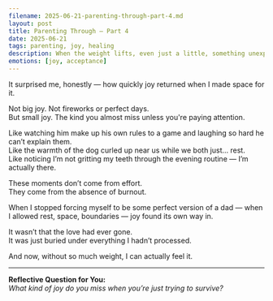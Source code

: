 ```yaml
---
filename: 2025-06-21-parenting-through-part-4.md
layout: post
title: Parenting Through – Part 4
date: 2025-06-21
tags: parenting, joy, healing
description: When the weight lifts, even just a little, something unexpected starts to grow in the space it left behind — joy.
emotions: [joy, acceptance]
---
```


It surprised me, honestly — how quickly joy returned when I made space for it.

Not big joy. Not fireworks or perfect days.  
But small joy. The kind you almost miss unless you're paying attention.

Like watching him make up his own rules to a game and laughing so hard he can’t explain them.  
Like the warmth of the dog curled up near us while we both just… rest.  
Like noticing I’m not gritting my teeth through the evening routine — I’m actually there.

These moments don’t come from effort.  
They come from the absence of burnout.

When I stopped forcing myself to be some perfect version of a dad — when I allowed rest, space, boundaries — joy found its own way in.

It wasn’t that the love had ever gone.  
It was just buried under everything I hadn’t processed.

And now, without so much weight, I can actually feel it.

---

**Reflective Question for You:**  
*What kind of joy do you miss when you’re just trying to survive?*
